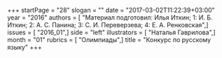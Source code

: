 +++
startPage = "28"
slogan = ""
date = "2017-03-02T11:22:39+03:00"
year = "2016"
authors = [ "Материал подготовил: Илья Иткин; 1: И. Б. Иткин; 2: А. С. Панина; 3: С. И. Переверзева; 4: Е. А. Ренковская",]
issues = [ "2016_01",]
side = "left"
illustrators = [ "Наталья Гаврилова",]
month = "01"
rubrics = [ "Олимпиады",]
title = "Конкурс по русскому языку"
+++

